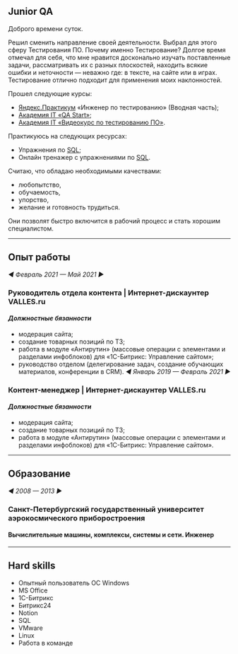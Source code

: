 ## Junior QA
Доброго времени суток.

Решил сменить направление своей деятельности. Выбрал для этого сферу Тестирования ПО.
Почему именно Тестирование?
Долгое время отмечал для себя, что мне нравится досконально изучать поставленные задачи, рассматривать их с разных плоскостей, находить всякие ошибки и неточности — неважно где: в тексте, на сайте или в играх. Тестирование отлично подходит для применения моих наклонностей.

Прошел следующие курсы:
- [Яндекс.Практикум](https://praktikum.yandex.ru/qa-engineer) «Инженер по тестированию» (Вводная часть);
- [Академия IT «QA Start»](https://academiait.ru/course/qa-start/);
- [Академия IT «Видеокурс по тестированию ПО»](https://academiait.ru/course/videokurs-po-testirovaniyu-po/).

Практикуюсь на следующих ресурсах:
- Упражнения по [SQL](https://www.sql-ex.ru);
- Онлайн тренажер с упражнениями по [SQL](https://sql-academy.org/ru).

Считаю, что обладаю необходимыми качествами: 
- любопытство, 
- обучаемость,
- упорство,
- желание и готовность трудиться.

Они позволят быстро включится в рабочий процесс и стать хорошим специалистом.

---
## Опыт работы
*◄ Февраль 2021 — Май 2021 ►*
### Руководитель отдела контента | Интернет-дискаунтер VALLES.ru
#### *Должностные бязанности*
- модерация сайта;
- создание товарных позиций по ТЗ;
- работа в модуле «Антирутин» (массовые операции с элементами и разделами инфоблоков) для «1С-Битрикс: Управление сайтом»;
- руководство отделом (делегирование задач, создание обучающих материалов, конференции в CRM).
*◄ Январь 2019 — Февраль 2021 ►*
### Контент-менеджер | Интернет-дискаунтер VALLES.ru
#### *Должностные бязанности*
- модерация сайта;
- создание товарных позиций по ТЗ;
- работа в модуле «Антирутин» (массовые операции с элементами и разделами инфоблоков) для «1С-Битрикс: Управление сайтом».

---
## Образование
*◄ 2008 — 2013 ►*
### Санкт-Петербургский государственный университет аэрокосмического приборостроения
#### Вычислительные машины, комплексы, системы и сети. Инженер
---
## Hard skills
- Опытный пользователь ОС Windows
- MS Office
- 1С-Битрикс
- Битрикс24
- Notion
- SQL
- VMware
- Linux
- Работа в команде
